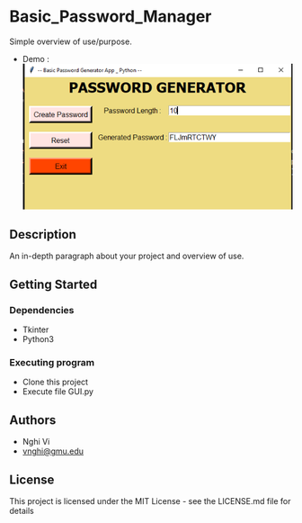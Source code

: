 # Basic_Password_Manager

Simple overview of use/purpose.

- Demo :
![alt text](https://github.com/NghiVi/Basic_Password_Manager/blob/main/DemoPic.png)


## Description

An in-depth paragraph about your project and overview of use.

## Getting Started

### Dependencies

* Tkinter
* Python3

### Executing program

* Clone this project
* Execute file GUI.py

## Authors

* Nghi Vi
* vnghi@gmu.edu


## License

This project is licensed under the MIT License - see the LICENSE.md file for details

